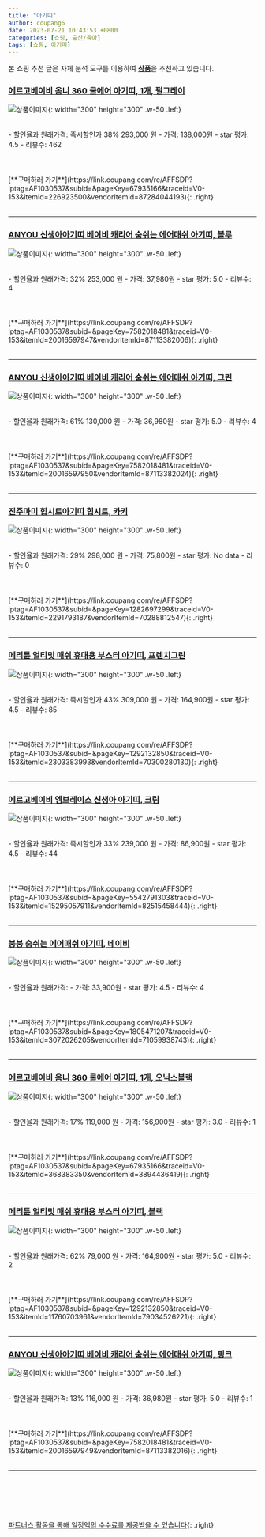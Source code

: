 ```yaml
---
title: "아기띠"
author: coupang6
date: 2023-07-21 10:43:53 +0800
categories: [쇼핑, 출산/육아]
tags: [쇼핑, 아기띠]
---
```


본 쇼핑 추천 글은 자체 분석 도구를 이용하여 [**상품**](https://link.coupang.com/a/bao1ui)을 추천하고 있습니다.

### [에르고베이비 옴니 360 쿨에어 아기띠, 1개, 펄그레이](https://link.coupang.com/re/AFFSDP?lptag=AF1030537&subid=&pageKey=67935166&traceid=V0-153&itemId=226923500&vendorItemId=87284044193)

![상품이미지](https://thumbnail9.coupangcdn.com/thumbnails/remote/230x230ex/image/vendor_inventory/92e4/1946447a69008f17fe01ef5a62925ddc1e9cc0f453a136cc6c427e51f678.jpg){: width="300" height="300" .w-50 .left}


<br>
- 할인율과 원래가격: 즉시할인가 38%  293,000   원
- 가격: 138,000원
- star 평가: 4.5
- 리뷰수: 462
<br>
<br>
<br>
<br>
[**구매하러 가기**](https://link.coupang.com/re/AFFSDP?lptag=AF1030537&subid=&pageKey=67935166&traceid=V0-153&itemId=226923500&vendorItemId=87284044193){: .right}
<br>
<br>

---

### [ANYOU 신생아아기띠 베이비 캐리어 숨쉬는 에어매쉬 아기띠, 블루](https://link.coupang.com/re/AFFSDP?lptag=AF1030537&subid=&pageKey=7582018481&traceid=V0-153&itemId=20016597947&vendorItemId=87113382006)

![상품이미지](https://thumbnail6.coupangcdn.com/thumbnails/remote/230x230ex/image/vendor_inventory/e5c6/54ae11680a7f9215ad354f0a91ab01664c1cd00cf92931ffeac57299f12f.jpg){: width="300" height="300" .w-50 .left}


<br>
- 할인율과 원래가격: 32%  253,000   원
- 가격: 37,980원
- star 평가: 5.0
- 리뷰수: 4
<br>
<br>
<br>
<br>
[**구매하러 가기**](https://link.coupang.com/re/AFFSDP?lptag=AF1030537&subid=&pageKey=7582018481&traceid=V0-153&itemId=20016597947&vendorItemId=87113382006){: .right}
<br>
<br>

---

### [ANYOU 신생아아기띠 베이비 캐리어 숨쉬는 에어매쉬 아기띠, 그린](https://link.coupang.com/re/AFFSDP?lptag=AF1030537&subid=&pageKey=7582018481&traceid=V0-153&itemId=20016597950&vendorItemId=87113382024)

![상품이미지](https://thumbnail6.coupangcdn.com/thumbnails/remote/230x230ex/image/vendor_inventory/2e23/22b6458db2332e5878a28cd64de2fef8acc1e0f72c9f907fe5665c7d4e8f.jpeg){: width="300" height="300" .w-50 .left}


<br>
- 할인율과 원래가격: 61%  130,000   원
- 가격: 36,980원
- star 평가: 5.0
- 리뷰수: 4
<br>
<br>
<br>
<br>
[**구매하러 가기**](https://link.coupang.com/re/AFFSDP?lptag=AF1030537&subid=&pageKey=7582018481&traceid=V0-153&itemId=20016597950&vendorItemId=87113382024){: .right}
<br>
<br>

---

### [진주마미 힙시트아기띠 힙시트, 카키](https://link.coupang.com/re/AFFSDP?lptag=AF1030537&subid=&pageKey=1282697299&traceid=V0-153&itemId=2291793187&vendorItemId=70288812547)

![상품이미지](https://thumbnail6.coupangcdn.com/thumbnails/remote/230x230ex/image/vendor_inventory/5cf0/3cfe9330dab32f201e621e0515df248aa775d07eaa62a485298fc1a22514.jpeg){: width="300" height="300" .w-50 .left}


<br>
- 할인율과 원래가격: 29%  298,000   원
- 가격: 75,800원
- star 평가: No data
- 리뷰수: 0
<br>
<br>
<br>
<br>
[**구매하러 가기**](https://link.coupang.com/re/AFFSDP?lptag=AF1030537&subid=&pageKey=1282697299&traceid=V0-153&itemId=2291793187&vendorItemId=70288812547){: .right}
<br>
<br>

---

### [메리튠 얼티밋 매쉬 휴대용 부스터 아기띠, 프렌치그린](https://link.coupang.com/re/AFFSDP?lptag=AF1030537&subid=&pageKey=1292132850&traceid=V0-153&itemId=2303383993&vendorItemId=70300280130)

![상품이미지](https://thumbnail7.coupangcdn.com/thumbnails/remote/230x230ex/image/retail/images/166059391510674-f3a5ed12-f6eb-4bdf-9c87-16496350e895.jpg){: width="300" height="300" .w-50 .left}


<br>
- 할인율과 원래가격: 즉시할인가 43%  309,000   원
- 가격: 164,900원
- star 평가: 4.5
- 리뷰수: 85
<br>
<br>
<br>
<br>
[**구매하러 가기**](https://link.coupang.com/re/AFFSDP?lptag=AF1030537&subid=&pageKey=1292132850&traceid=V0-153&itemId=2303383993&vendorItemId=70300280130){: .right}
<br>
<br>

---

### [에르고베이비 엠브레이스 신생아 아기띠, 크림](https://link.coupang.com/re/AFFSDP?lptag=AF1030537&subid=&pageKey=5542791303&traceid=V0-153&itemId=15295057911&vendorItemId=82515458444)

![상품이미지](https://thumbnail10.coupangcdn.com/thumbnails/remote/230x230ex/image/retail/images/677796511958077-1519c410-ba29-46f9-a013-c4cb598166d6.jpg){: width="300" height="300" .w-50 .left}


<br>
- 할인율과 원래가격: 즉시할인가 33%  239,000   원
- 가격: 86,900원
- star 평가: 4.5
- 리뷰수: 44
<br>
<br>
<br>
<br>
[**구매하러 가기**](https://link.coupang.com/re/AFFSDP?lptag=AF1030537&subid=&pageKey=5542791303&traceid=V0-153&itemId=15295057911&vendorItemId=82515458444){: .right}
<br>
<br>

---

### [붕붕 숨쉬는 에어매쉬 아기띠, 네이비](https://link.coupang.com/re/AFFSDP?lptag=AF1030537&subid=&pageKey=1805471207&traceid=V0-153&itemId=3072026205&vendorItemId=71059938743)

![상품이미지](https://thumbnail6.coupangcdn.com/thumbnails/remote/230x230ex/image/retail/images/2020/07/10/11/9/511c53f1-1224-42a0-b7d8-6dab8eb81d87.jpg){: width="300" height="300" .w-50 .left}


<br>
- 할인율과 원래가격: 
- 가격: 33,900원
- star 평가: 4.5
- 리뷰수: 4
<br>
<br>
<br>
<br>
[**구매하러 가기**](https://link.coupang.com/re/AFFSDP?lptag=AF1030537&subid=&pageKey=1805471207&traceid=V0-153&itemId=3072026205&vendorItemId=71059938743){: .right}
<br>
<br>

---

### [에르고베이비 옴니 360 쿨에어 아기띠, 1개, 오닉스블랙](https://link.coupang.com/re/AFFSDP?lptag=AF1030537&subid=&pageKey=67935166&traceid=V0-153&itemId=368383350&vendorItemId=3894436419)

![상품이미지](https://thumbnail9.coupangcdn.com/thumbnails/remote/230x230ex/image/retail/images/244987076519901-501eae17-dd42-41ef-b762-601d66c091de.jpg){: width="300" height="300" .w-50 .left}


<br>
- 할인율과 원래가격: 17%  119,000   원
- 가격: 156,900원
- star 평가: 3.0
- 리뷰수: 1
<br>
<br>
<br>
<br>
[**구매하러 가기**](https://link.coupang.com/re/AFFSDP?lptag=AF1030537&subid=&pageKey=67935166&traceid=V0-153&itemId=368383350&vendorItemId=3894436419){: .right}
<br>
<br>

---

### [메리튠 얼티밋 매쉬 휴대용 부스터 아기띠, 블랙](https://link.coupang.com/re/AFFSDP?lptag=AF1030537&subid=&pageKey=1292132850&traceid=V0-153&itemId=11760703961&vendorItemId=79034526221)

![상품이미지](https://thumbnail6.coupangcdn.com/thumbnails/remote/230x230ex/image/rs_quotation_api/db2rx28p/37a34961bd3a4a5ea84efab4efe037fd.png){: width="300" height="300" .w-50 .left}


<br>
- 할인율과 원래가격: 62%  79,000   원
- 가격: 164,900원
- star 평가: 5.0
- 리뷰수: 2
<br>
<br>
<br>
<br>
[**구매하러 가기**](https://link.coupang.com/re/AFFSDP?lptag=AF1030537&subid=&pageKey=1292132850&traceid=V0-153&itemId=11760703961&vendorItemId=79034526221){: .right}
<br>
<br>

---

### [ANYOU 신생아아기띠 베이비 캐리어 숨쉬는 에어매쉬 아기띠, 핑크](https://link.coupang.com/re/AFFSDP?lptag=AF1030537&subid=&pageKey=7582018481&traceid=V0-153&itemId=20016597949&vendorItemId=87113382016)

![상품이미지](https://thumbnail9.coupangcdn.com/thumbnails/remote/230x230ex/image/vendor_inventory/2719/351f775015d5cbd449c0a4d93603b6e47dff0145287b6ea141848fbb71ec.jpeg){: width="300" height="300" .w-50 .left}


<br>
- 할인율과 원래가격: 13%  116,000   원
- 가격: 36,980원
- star 평가: 5.0
- 리뷰수: 1
<br>
<br>
<br>
<br>
[**구매하러 가기**](https://link.coupang.com/re/AFFSDP?lptag=AF1030537&subid=&pageKey=7582018481&traceid=V0-153&itemId=20016597949&vendorItemId=87113382016){: .right}
<br>
<br>

---
<br><br><br><br><br> [파트너스 활동을 통해 일정액의 수수료를 제공받을 수 있습니다](https://link.coupang.com/a/bao1ui){: .right}